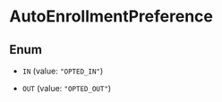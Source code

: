 
# AutoEnrollmentPreference

## Enum


* `IN` (value: `"OPTED_IN"`)

* `OUT` (value: `"OPTED_OUT"`)



